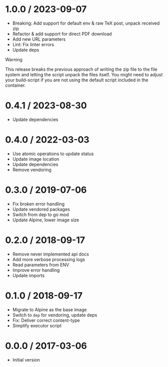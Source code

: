 # 1.0.0 / 2023-09-07

  * Breaking: Add support for default env & raw TeX post, unpack received zip
  * Refactor & add support for direct PDF download
  * Add new URL parameters
  * Lint: Fix linter errors
  * Update deps

> [!WARNING]  
> This release breaks the previous approach of writing the zip file to the file system and letting the script unpack the files itself. You might need to adjust your build-script if you are not using the default script included in the container.

# 0.4.1 / 2023-08-30

  * Update dependencies

# 0.4.0 / 2022-03-03

  * Use atomic operations to update status
  * Update image location
  * Update dependencies
  * Remove vendoring

# 0.3.0 / 2019-07-06

  * Fix broken error handling
  * Update vendored packages
  * Switch from dep to go mod
  * Update Alpine, lower image size

# 0.2.0 / 2018-09-17

  * Remove never implemented api docs
  * Add more verbose processing logs
  * Read parameters from ENV
  * Improve error handling
  * Update imports

# 0.1.0 / 2018-09-17

  * Migrate to Alpine as the base image
  * Switch to `dep` for vendoring, update deps
  * Fix: Deliver correct content-type
  * Simplify executor script

# 0.0.0 / 2017-03-06

  * Initial version
